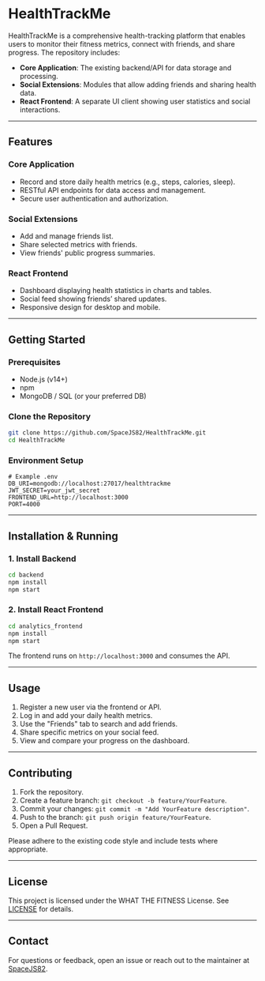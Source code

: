
# HealthTrackMe

HealthTrackMe is a comprehensive health-tracking platform that enables users to monitor their fitness metrics, connect with friends, and share progress. The repository includes:

- **Core Application**: The existing backend/API for data storage and processing.
- **Social Extensions**: Modules that allow adding friends and sharing health data.
- **React Frontend**: A separate UI client showing user statistics and social interactions.

---

## Features

### Core Application
- Record and store daily health metrics (e.g., steps, calories, sleep).
- RESTful API endpoints for data access and management.
- Secure user authentication and authorization.

### Social Extensions
- Add and manage friends list.
- Share selected metrics with friends.
- View friends' public progress summaries.

### React Frontend
- Dashboard displaying health statistics in charts and tables.
- Social feed showing friends’ shared updates.
- Responsive design for desktop and mobile.

---

## Getting Started

### Prerequisites
- Node.js (v14+)
- npm 
- MongoDB / SQL (or your preferred DB)

### Clone the Repository

```bash
git clone https://github.com/SpaceJS82/HealthTrackMe.git
cd HealthTrackMe
```

### Environment Setup

```dotenv
# Example .env
DB_URI=mongodb://localhost:27017/healthtrackme
JWT_SECRET=your_jwt_secret
FRONTEND_URL=http://localhost:3000
PORT=4000
```

---

## Installation & Running

### 1. Install Backend
```bash
cd backend
npm install
npm start
```

### 2. Install React Frontend
```bash
cd analytics_frontend
npm install
npm start
```
The frontend runs on `http://localhost:3000` and consumes the API.

---

## Usage

1. Register a new user via the frontend or API.
2. Log in and add your daily health metrics.
3. Use the "Friends" tab to search and add friends.
4. Share specific metrics on your social feed.
5. View and compare your progress on the dashboard.

---

## Contributing

1. Fork the repository.
2. Create a feature branch: `git checkout -b feature/YourFeature`.
3. Commit your changes: `git commit -m "Add YourFeature description"`.
4. Push to the branch: `git push origin feature/YourFeature`.
5. Open a Pull Request.

Please adhere to the existing code style and include tests where appropriate.

---

## License

This project is licensed under the WHAT THE FITNESS License. See [LICENSE](./License) for details.

---

## Contact

For questions or feedback, open an issue or reach out to the maintainer at [SpaceJS82](https://github.com/SpaceJS82).
